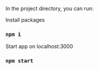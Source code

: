 In the project directory, you can run:

Install packages
### `npm i`

Start app on localhost:3000
### `npm start`

